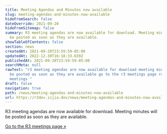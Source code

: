 ```yaml
---
title: Meeting Agendas and Minutes now available
slug: meeting-agendas-and-minutes-now-available
hideFromSearch: false
dateOverride: 2021-09-20
hideFromSitemap: false
summary: R3 meeting agendas are now available for download. Meeting minutes will
  be posted as soon as they are available.
showTableOfContents: false
section: news
createdAt: 2021-09-20T23:59:59-05:00
updatedAt: 2022-12-30T16:18:33.639Z
publishedAt: 2021-09-20T23:59:59-05:00
searchMeta: null
rawText: "r3 meeting agendas are now available for download meeting minutes will
  be posted as soon as they are available go to the r3 meetings page raquo
  meetings "
draft: false
navigation: true
path: /news/meeting-agendas-and-minutes-now-available
url: https://r3dev.icjia.dev/news/meeting-agendas-and-minutes-now-available
---
```


R3 meeting agendas are now available for download. Meeting minutes will be posted as soon as they are available.

[Go to the R3 meetings page &raquo;](/meetings)
